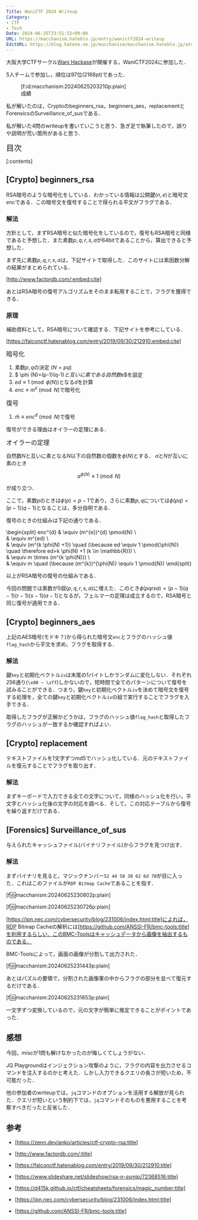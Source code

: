 ```yaml
---
Title: WaniCTF 2024 Writeup
Category:
- CTF
- Tech
Date: 2024-06-25T23:51:52+09:00
URL: https://macchanism.hateblo.jp/entry/wanictf2024-writeup
EditURL: https://blog.hatena.ne.jp/macchanism/macchanism.hateblo.jp/atom/entry/6801883189117120720
---
```


<script>
MathJax = {
  tex: {inlineMath: [['$', '$'], ['\\(', '\\)']]}
};
</script>
<script id="MathJax-script" async src="https://cdn.jsdelivr.net/npm/mathjax@3/es5/tex-chtml.js"></script>

大阪大学CTFサークル[Wani Hackase](https://wanictf.org/about/)が開催する，WaniCTF2024に参加した．

5人チームで参加し，順位は97位(2168pt)であった．

<figure class="figure-image figure-image-fotolife" title="成績">[f:id:macchanism:20240625203210p:plain]<figcaption>成績</figcaption></figure>

私が解いたのは，Cryptoのbeginners_rsa，beginners_aes，replacementとForensicsのSurveillance_of_susである．

私が解いた4問のwriteupを書いていこうと思う．急ぎ足で執筆したので，誤りや説明が荒い箇所があると思う．

<!-- more -->

<span style="font-size: 150%">目次</span>

[:contents]

## [Crypto] beginners_rsa

<script src="https://gist.github.com/matchaism/bc4d96676d5ee1743d9991a5fc90e34f.js?file=hatena-wanictf2024-writeup-code.py"></script>

RSA暗号のような暗号化をしている．わかっている情報は公開鍵$(n,e)$と暗号文$enc$である．この暗号文を復号することで得られる平文がフラグである．

### 解法

方針として，まずRSA暗号と似た暗号化をしているので，復号もRSA暗号と同様であると予想した．また素数$p, q, r, s, a$が64bitであることから，算出できると予想した．

まず先に素数$p, q, r, s, a$は，下記サイトで取得した．このサイトには素因数分解の結果がまとめられている．

[http://www.factordb.com/:embed:cite]

あとはRSA暗号の復号アルゴリズムをそのまま転用することで，フラグを獲得できる．

<script src="https://gist.github.com/matchaism/bc4d96676d5ee1743d9991a5fc90e34f.js?file=hatena-wanictf2024-writeup-code2.py"></script>

### 原理

補助資料として，RSA暗号について確認する．下記サイトを参考にしている．

[https://falconctf.hatenablog.com/entry/2019/09/30/212910:embed:cite]

<span style="font-size: 120%">暗号化</span>

1. 素数$p, q$の決定 ($N=pq$)
2. $ \phi (N)=(p-1)(q-1)$と互いに素である自然数$e$を設定
3. $ed \equiv 1 \pmod{\phi(N)}$となる$d$を計算
4. $enc \equiv m^{e} \pmod{N}$で暗号化

<span style="font-size: 120%">復号</span>

1. $\hat{m} \equiv enc^{d} \pmod{N}$で復号

復号ができる理由はオイラーの定理にある．

<span style="font-size: 120%">オイラーの定理</span>

自然数$N$と互いに素となる$N$以下の自然数の個数を$\phi(N)$とする．
$a$と$N$が互いに素のとき

$$
a^{\phi(N)} \equiv 1 \pmod{N}
$$

が成り立つ．

ここで，素数$p$のときは$\phi(p)=p-1$であり，さらに素数$p,q$については$\phi(pq)=(p-1)(q-1)$となることは，多分自明である．

復号のときの仕組みは下記の通りである．

\begin{split} 
enc^{d} & \equiv (m^{e})^{d} \pmod{N} \\\
             & \equiv m^{ed} \\\
             & \equiv (m^{k \phi(N) +1}) \quad (\because ed \equiv 1 \pmod{\phi(N)} \quad \therefore ed=k \phi(N) +1 (k \in \mathbb{R})) \\\
             & \equiv m \times (m^{k \phi(N)}) \\\
             & \equiv m \quad (\because (m^{k})^{\phi(N)} \equiv 1 \pmod{N})
\end{split}

以上がRSA暗号の復号の仕組みである．

今回の問題では素数が5個($p, q, r, s, a$)に増えた．このとき$\phi(pqrsa)=(p-1)(q-1)(r-1)(s-1)(a-1)$となるが，フェルマーの定理は成立するので，RSA暗号と同じ復号が適用できる．

## [Crypto] beginners_aes

<script src="https://gist.github.com/matchaism/bc4d96676d5ee1743d9991a5fc90e34f.js?file=hatena-wanictf2024-writeup-code3.py"></script>

上記のAES暗号(モドキ？)から得られた暗号文`enc`とフラグのハッシュ値`flag_hash`から平文を求め，フラグを取得する．

### 解法

鍵`key`と初期化ベクトル`iv`は末尾の1バイトしかランダムに変化しない．それぞれ256通り(`\x00 ~ \xff`)しかないので，短時間で全てのパターンについて復号を試みることができる．つまり，鍵`key`と初期化ベクトル`iv`を決めて暗号文を復号する処理を，全ての鍵`key`と初期化ベクトル`iv`の組で実行することでフラグを入手できる．

取得したフラグが正解かどうかは，フラグのハッシュ値`flag_hash`と取得したフラグのハッシュが一致するか確認すればよい．

<script src="https://gist.github.com/matchaism/bc4d96676d5ee1743d9991a5fc90e34f.js?file=hatena-wanictf2024-writeup-code4.py"></script>

## [Crypto] replacement

<script src="https://gist.github.com/matchaism/bc4d96676d5ee1743d9991a5fc90e34f.js?file=hatena-wanictf2024-writeup-code5.py"></script>

テキストファイルを1文字ずつmd5でハッシュ化している．元のテキストファイルを復元することでフラグを取り出す．

### 解法

まずキーボードで入力できる全ての文字について，同様のハッシュ化を行い，平文字とハッシュ化後の文字の対応を調べる．そして，この対応テーブルから復号を繰り返すだけである．

<script src="https://gist.github.com/matchaism/bc4d96676d5ee1743d9991a5fc90e34f.js?file=hatena-wanictf2024-writeup-code6.py"></script>

## [Forensics] Surveillance_of_sus

与えられたキャッシュファイル(バイナリファイル)からフラグを見つけ出す．

### 解法

まずバイナリを見ると，マジックナンバー`52 44 50 38 62 6d 70`が目に入った．これはこのファイルが`RDP Bitmap Cache`であることを指す．

[f:id:macchanism:20240625230802p:plain]

[f:id:macchanism:20240625230726p:plain]

[https://jpn.nec.com/cybersecurity/blog/231006/index.html:title]によれば，RDP Bitmap Cacheの解析には[https://github.com/ANSSI-FR/bmc-tools:title]を利用するらしい．このBMC-Toolsはキャッシュデータから画像を抽出するものである．

BMC-Toolsによって，画面の画像が分割して出力された．

[f:id:macchanism:20240625231443p:plain]

あとはパズルの要領で，分割された画像軍の中からフラグの部分を並べて復元するだけである．

[f:id:macchanism:20240625231653p:plain]

一文字ずつ変換しているので，元の文字が簡単に推定できることがポイントであった．

## 感想
今回，miscが1問も解けなかったのが悔しくてしょうがない．

JQ Playgroundはインジェクション攻撃のように，フラグの内容を出力させるコマンドを注入するのかと考えた．しかし入力できるクエリの長さが短いため，不可能だった．

他の参加者のwriteupでは，`jq`コマンドのオプションを活用する解放が見られた．クエリが短いという制約下では，`jq`コマンドそのものを悪用することを考察すべきだったと反省した．

## 参考
 - [https://zenn.dev/anko/articles/ctf-crypto-rsa:title]
 - [http://www.factordb.com/:title]
 - [https://falconctf.hatenablog.com/entry/2019/09/30/212910:title]
 - [https://www.slideshare.net/slideshow/rsa-n-ssmjp/72368516:title]

- [https://d415k.github.io/ctf/cheatsheets/forensics/magic_number:title]
- [https://jpn.nec.com/cybersecurity/blog/231006/index.html:title]
- [https://github.com/ANSSI-FR/bmc-tools:title]

